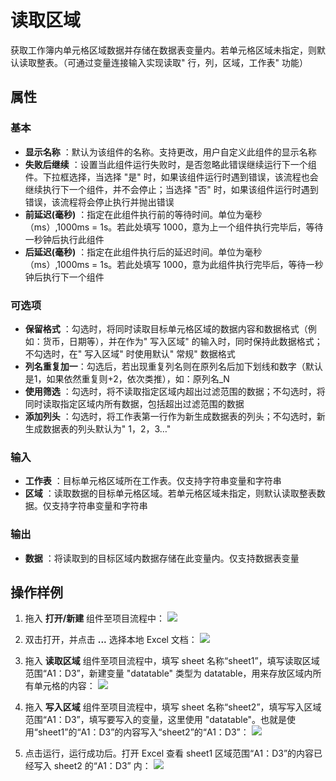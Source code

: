 # 读取区域

获取工作簿内单元格区域数据并存储在数据表变量内。若单元格区域未指定，则默认读取整表。（可通过变量连接输入实现读取&quot; 行，列，区域，工作表&quot; 功能）

## 属性

### 基本

- **显示名称** ：默认为该组件的名称。支持更改，用户自定义此组件的显示名称
- **失败后继续** ：设置当此组件运行失败时，是否忽略此错误继续运行下一个组件。下拉框选择，当选择 "是" 时，如果该组件运行时遇到错误，该流程也会继续执行下一个组件，并不会停止；当选择 "否" 时，如果该组件运行时遇到错误，该流程将会停止执行并抛出错误
- **前延迟(毫秒)** ：指定在此组件执行前的等待时间。单位为毫秒（ms）,1000ms = 1s。若此处填写 1000，意为上一个组件执行完毕后，等待一秒钟后执行此组件
- **后延迟(毫秒)** ：指定在此组件执行后的延迟时间。单位为毫秒（ms）,1000ms = 1s。若此处填写 1000，意为此组件执行完毕后，等待一秒钟后执行下一个组件

### 可选项

- **保留格式** ：勾选时，将同时读取目标单元格区域的数据内容和数据格式（例如：货币，日期等），并在作为&quot; 写入区域&quot; 的输入时，同时保持此数据格式；不勾选时，在&quot; 写入区域&quot; 时使用默认&quot; 常规&quot; 数据格式
- **列名重复加一**：勾选后，若出现重复列名则在原列名后加下划线和数字（默认是1，如果依然重复则+2，依次类推），如：原列名_N
- **使用筛选** ：勾选时，将不读取指定区域内超出过滤范围的数据；不勾选时，将同时读取指定区域内所有数据，包括超出过滤范围的数据
- **添加列头** ：勾选时，将工作表第一行作为新生成数据表的列头；不勾选时，新生成数据表的列头默认为&quot; 1，2，3…&quot;

### 输入

- **工作表** ：目标单元格区域所在工作表。仅支持字符串变量和字符串
- **区域** ：读取数据的目标单元格区域。若单元格区域未指定，则默认读取整表数据。仅支持字符串变量和字符串

### 输出

- **数据** ：将读取到的目标区域内数据存储在此变量内。仅支持数据表变量

## 操作样例

1. 拖入 **打开/新建** 组件至项目流程中：
![](https://docimages.blob.core.chinacloudapi.cn/images/Activities/OpenExcel1.png)

2. 双击打开，并点击 **...** 选择本地 Excel 文档：
![](https://docimages.blob.core.chinacloudapi.cn/images/Activities/OpenExcel2.png)

3. 拖入 **读取区域** 组件至项目流程中，填写 sheet 名称“sheet1”，填写读取区域范围“A1：D3”，新建变量 "datatable" 类型为 datatable，用来存放区域内所有单元格的内容：
![](https://docimages.blob.core.chinacloudapi.cn/images/Activities/ReadRange1.png)

4. 拖入 **写入区域** 组件至项目流程中，填写 sheet 名称“sheet2”，填写写入区域范围“A1：D3”，填写要写入的变量，这里使用 "datatable"。也就是使用“sheet1”的“A1：D3”的内容写入“sheet2”的“A1：D3”：
![](https://docimages.blob.core.chinacloudapi.cn/images/Activities/ReadRange2.png)

5. 点击运行，运行成功后。打开 Excel 查看 sheet1 区域范围“A1：D3”的内容已经写入 sheet2 的“A1：D3” 内：
![](https://docimages.blob.core.chinacloudapi.cn/images/Activities/ReadRange3.png)